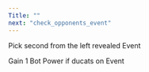 ```yaml
---
Title: ""
next: "check_opponents_event"
---
```


Pick second from the left revealed Event

Gain 1 Bot Power if ducats on Event
